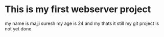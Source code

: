 # This is my first webserver project
my name is majji suresh
my age is 24 
and my thats it
still my git project is not yet done
